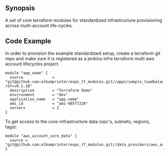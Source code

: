 ## Synopsis

A set of core terraform modules for standardized infrastructure provisioning across multi-account life-cycles.

## Code Example

In order to provision the example standardized setup, create a terraform git repo and make sure it is registered 
as a jenkins infra terraform multi aws account lifecycles project.

```hcl-terraform
module "app_name" {
  source             = "git@github.com:albumprinter/eops_tf_modules.git//apps/sample_loadbalanced_application?ref=v0.1.10"
  description        = "Terraform Demo"
  environment        = "dev"
  application_name   = "app_name"
  ami_id             = "ami-405f7226"
  servers            = 2
}
```

To get access to the core-infrastructure data (vpc's, subnets, regions, tags):
```hcl-terraform
module "aws_account_core_data" {
  source = "git@github.com:albumprinter/eops_tf_modules.git//data_providers/aws_account_core_data"
}
```
